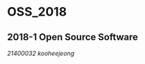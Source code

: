 OSS_2018
=============
2018-1 Open Source Software
------------------------------
*21400032 kooheejeong*


